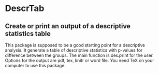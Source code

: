 # DescrTab
## Create or print an output of a descriptive statistics table

This package is supposed to be a good starting point for a descriptive analysis. It generate a table of descriptive statistics with p-values for difference between the groups.
The main function is des.print for the user.  
Options for the output are pdf, tex, knitr or word file. 
You need TeX on your computer to use this package.

